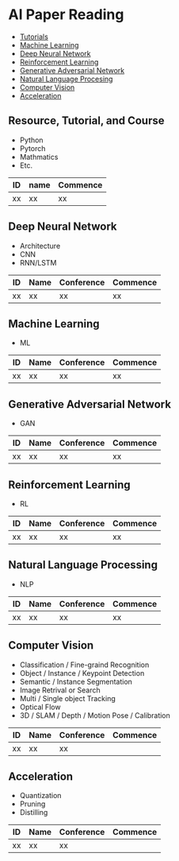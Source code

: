 # AI Paper Reading

- [Tutorials](#tutorial)
- [Machine Learning](#ml)
- [Deep Neural Network](#dnn)
- [Reinforcement Learning](#rl)
- [Generative Adversarial Network](#gan)
- [Natural Language Procesing](#nlp)
- [Computer Vision](#cv)
- [Acceleration](#acc)


## <div id="tutorial"></div>Resource, Tutorial, and Course
- Python 
- Pytorch
- Mathmatics
- Etc. 

ID|name|Commence  
---|---|---
xx | xx | xx


## <div id="dnn"></div>Deep Neural Network
- Architecture
- CNN  
- RNN/LSTM  

|ID|Name|Conference|Commence  
|---|---|---|---|
xx | xx | xx | xx


## <div id="ml"></div>Machine Learning   
- ML  
 
|ID|Name|Conference|Commence  
|---|---|---|---|
xx | xx | xx | xx


## <div id="gan"></div>Generative Adversarial Network
- GAN  

|ID|Name|Conference|Commence  
|---|---|---|---|
xx | xx | xx | xx


## <div id="rl"></div>Reinforcement Learning
- RL

ID|Name|Conference|Commence  
---|---|---|---
xx | xx | xx | xx


## <div id="nlp"></div>Natural Language Processing
- NLP 

ID|Name|Conference|Commence  
---|---|---|---
xx | xx | xx | xx


## <div id="cv"></div>Computer Vision
- Classification / Fine-graind Recognition  
- Object / Instance / Keypoint Detection    
- Semantic / Instance Segmentation   
- Image Retrival or Search   
- Multi / Single object Tracking  
- Optical Flow  
- 3D / SLAM / Depth / Motion Pose / Calibration  

|ID|Name|Conference|Commence  
|---|---|---|---|
xx | xx | xx | 


## <div id="acc"></div>Acceleration
- Quantization  
- Pruning  
- Distilling  

|ID|Name|Conference|Commence  
|---|---|---|---|
xx | xx | xx | 
